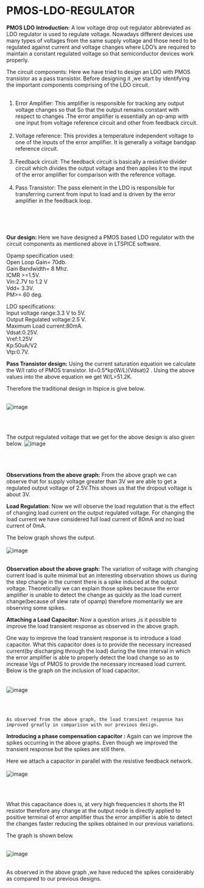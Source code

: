 # PMOS-LDO-REGULATOR
**PMOS LDO**
**Introduction:**
A low voltage drop out regulator abbreviated as LDO regulator is used to regulate voltage. Nowadays different devices use many types of voltages from the same supply voltage and those need to be regulated against current and voltage changes where LDO’s are required to maintain  a constant regulated voltage so that semiconductor devices work properly.

The circuit components: 
Here we have tried to design an LDO with PMOS transistor as a pass transistor.
Before designing it ,we start by identifying the important components comprising of the LDO circuit.
</br>
</br>
1.	Error Amplifier: This amplifier is responsible for tracking any output voltage changes so that
So that the output remains constant with respect to changes .The error amplifier is essentially an op-amp with one input from voltage reference circuit and other from feedback circuit.
</br></br>
2.	Voltage reference: This provides a temperature independent voltage to one of the inputs of the error amplifier. It is generally a voltage bandgap reference circuit.
</br></br>
3.	Feedback circuit: The feedback circuit is basically a resistive divider circuit which divides the output voltage and then applies it to the input of the error amplifier for comparison with the reference voltage.
</br></br>
4.	Pass Transistor: The pass element in the LDO is responsible for transferring current from input to load and is driven by the error amplifier in the feedback loop.
</br>
</br>


</br>


**Our design:**
Here we have designed a PMOS based LDO regulator with the circuit components as mentioned above in LTSPICE software.

Opamp specification used:
</br>
Open Loop Gain= 70db.
</br>
Gain Bandwidth= 8 Mhz.
</br>
ICMR >=1.5V.
</br>
Vin:2.7V to 1.2 V
</br>
Vdd= 3.3V.
</br>
PM>= 60 deg.
</br>

LDO specifications:
</br>
Input voltage range:3.3 V to 5V.
</br>
Output Regulated voltage:2.5 V.
</br>
Maximum Load current:80mA.
</br>
Vdsat:0.25V.
</br>
Vref:1.25V
</br>
Kp:50uA/V2
</br>
Vtp:0.7V.
</br>

**Pass Transistor design:**
Using the current saturation equation we calculate the W/l ratio of PMOS transistor.
Id=0.5*kp(W/L)(Vdsat)2 .
Using the above values into the above equation we get W/L=51.2K.

Therefore the traditional design in ltspice is give below.
</br></br>

![image](https://user-images.githubusercontent.com/75901646/186003743-0ca46043-1eed-4e35-a37c-9231f7f345fa.png)

</br></br>

The output regulated voltage that we get for the above design is also given below.
![image](https://user-images.githubusercontent.com/75901646/186003791-e221e000-c698-4de9-be03-553b1b6290e4.png)
</br></br>
</br></br>

**Observations from the above graph:**
From the above graph we can observe that for supply voltage greater than 3V we are able to get a regulated output voltage of 2.5V.This shows us that the dropout voltage is about 3V.


**Load Regulation:**
Now we will observe the load regulation that is the effect of changing load current on the output regulated voltage. For changing the load current we have considered full load current of 80mA and no load current of 0mA.

The below graph shows the output.
</br></br>
![image](https://user-images.githubusercontent.com/75901646/186003851-ded73de7-8d79-4dde-9b2c-67a29b701f4c.png)
</br></br>


**Observation about the above graph:**
The variation of voltage with changing current load is quite minimal but an interesting observation shows us during the step change in the current there is a spike induced at the output voltage.
Theoretically we can explain those spikes because the error amplifier is unable to detect the change as quickly as the load current change(because of slew rate of opamp) therefore momentarily we are observing some spikes.


**Attaching a Load Capacitor:**
Now a question arises ,is it possible to improve the load transient response as observed in the above graph.

One way to improve the load transient response is to introduce a load capacitor. What this capacitor does is to provide the necessary increased current(by discharging through the load) during the time interval in which the error amplifier is able to properly detect the load change so as to increase Vgs of PMOS to provide the necessary increased load current.
Below is the graph on the inclusion of load capacitor.
</br>
</br>
</br>
![image](https://user-images.githubusercontent.com/75901646/186003965-715ae7fe-f1f6-447f-8962-694ee61b4840.png)

</br>
</br>

	As observed from the above graph, the load transient response has improved greatly in comparison with our previous design.





**Introducing a phase compensation capacitor :**
Again can we improve the spikes occurring in the above graphs. Even though we improved the transient response but the spikes are still there.

Here we attach a capacitor in parallel with the resistive feedback network.
</br>
</br>
![image](https://user-images.githubusercontent.com/75901646/186004078-81e7c62e-0115-4a99-a1af-6a1724dde055.png)

 </br>
</br>


What this capacitance does is, at very high frequencies it shorts the R1 resistor therefore any change at the output node is directly applied to positive terminal of error amplifier thus the error amplifier is able to detect the changes faster reducing the spikes obtained in our previous variations.






The graph is shown below.
</br>
</br>

![image](https://user-images.githubusercontent.com/75901646/186004621-2aef25a3-e543-479d-b870-5374b41c9df7.png)
</br>
</br>


As observed in the above graph ,we have reduced the spikes considerably as compared to our previous designs.
